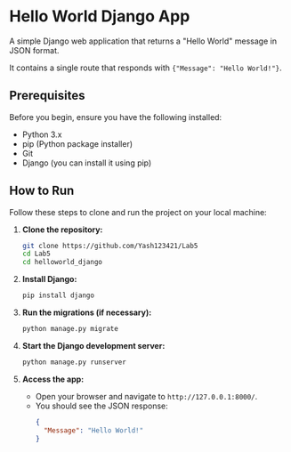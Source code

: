 
# Hello World Django App

A simple Django web application that returns a "Hello World" message in JSON format. 

It contains a single route that responds with `{"Message": "Hello World!"}`.

## Prerequisites

Before you begin, ensure you have the following installed:

- Python 3.x
- pip (Python package installer)
- Git
- Django (you can install it using pip)

## How to Run

Follow these steps to clone and run the project on your local machine:

1. **Clone the repository:**
   ```bash
   git clone https://github.com/Yash123421/Lab5
   cd Lab5
   cd helloworld_django
   ```

2. **Install Django:**
   ```bash
   pip install django
   ```

3. **Run the migrations (if necessary):**
   ```bash
   python manage.py migrate
   ```

4. **Start the Django development server:**
   ```bash
   python manage.py runserver
   ```

5. **Access the app:**
   - Open your browser and navigate to `http://127.0.0.1:8000/`.
   - You should see the JSON response: 
     ```json
     {
       "Message": "Hello World!"
     }
     ```



